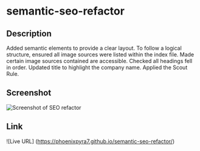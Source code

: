 # semantic-seo-refactor

## Description

Added semantic elements to provide a clear layout. To follow a logical structure, ensured all image sources were listed within the index file. Made certain image sources contained are accessible. Checked all headings fell in order. Updated title to highlight the company name. Applied the Scout Rule. 

## Screenshot

![Screenshot of SEO refactor](https://tinyurl.com/ypsh4zfm)




## Link 

![Live URL] (https://phoenixpyra7.github.io/semantic-seo-refactor/)
